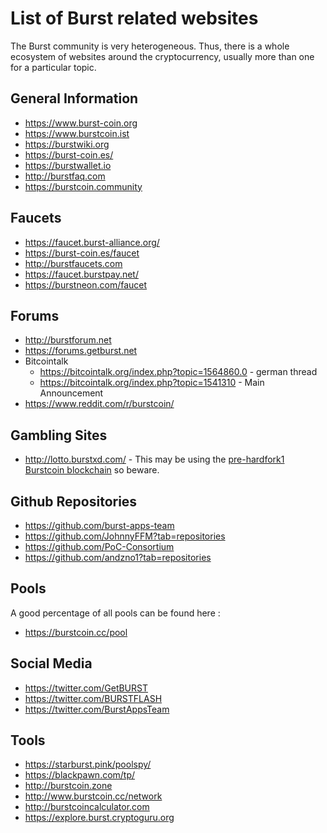 # List of Burst related websites

The Burst community is very heterogeneous. Thus, there is a whole ecosystem of websites around the cryptocurrency, usually more than one for a particular topic.

## General Information

-   <https://www.burst-coin.org>
-   <https://www.burstcoin.ist>
-   <https://burstwiki.org>
-   <https://burst-coin.es/>
-   <https://burstwallet.io>
-   <http://burstfaq.com>
-   <https://burstcoin.community>

## Faucets

-	<https://faucet.burst-alliance.org/>
-   <https://burst-coin.es/faucet>
-   <http://burstfaucets.com>
-   <https://faucet.burstpay.net/>
-   <https://burstneon.com/faucet>

## Forums

-   <http://burstforum.net>
-   <https://forums.getburst.net>
-   Bitcointalk
    -   <https://bitcointalk.org/index.php?topic=1564860.0> - german thread
    -   <https://bitcointalk.org/index.php?topic=1541310> - Main Announcement
-   <https://www.reddit.com/r/burstcoin/>

## Gambling Sites

-   <http://lotto.burstxd.com/> - This may be using the [pre-hardfork1 Burstcoin blockchain](500k-hf-checklist.md) so beware.

## Github Repositories

-   <https://github.com/burst-apps-team>
-   <https://github.com/JohnnyFFM?tab=repositories>
-   <https://github.com/PoC-Consortium>
-   <https://github.com/andzno1?tab=repositories>

## Pools

A good percentage of all pools can be found here :

-   <https://burstcoin.cc/pool>

## Social Media

-   <https://twitter.com/GetBURST>
-   <https://twitter.com/BURSTFLASH>
-   <https://twitter.com/BurstAppsTeam>

## Tools

-   <https://starburst.pink/poolspy/>
-   <https://blackpawn.com/tp/>
-   <http://burstcoin.zone>
-   <http://www.burstcoin.cc/network>
-   <http://burstcoincalculator.com>
-   <https://explore.burst.cryptoguru.org>

